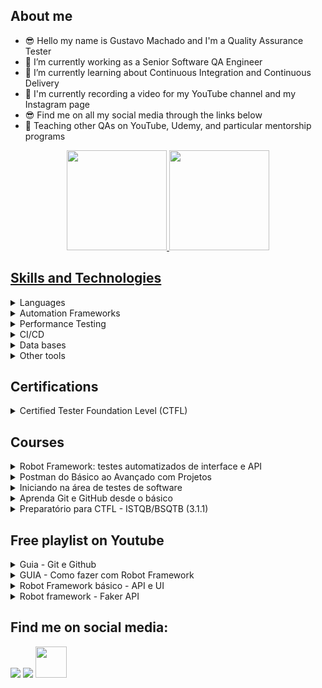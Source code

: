 ## About me 
- 😎 Hello my name is Gustavo Machado and I'm a Quality Assurance Tester
- 🔭 I’m currently working as a Senior Software QA Engineer
- 🌱 I’m currently learning about Continuous Integration and Continuous Delivery
- 🎥 I'm currently recording a video for my YouTube channel and my Instagram page
- 😎 Find me on all my social media through the links below
- 📘 Teaching other QAs on YouTube, Udemy, and particular mentorship programs

<div align="center">
  <a href="https://github.com/gesmachado">
  <img height="160em" src="https://github-readme-stats-sigma-five.vercel.app/api?username=gesmachado&show_icons=true&theme=vision-friendly-dark&include_all_commits=true&count_private=true"/>
  <img height="160em" src="https://github-readme-stats-sigma-five.vercel.app/api/top-langs/?username=gesmachado&layout=compact&langs_count=7&theme=vision-friendly-dark"/>
</div>
 
## Skills and Technologies

<details>
  <summary>
    <a>Languages</a>
  </summary>

  <a name="language"></a>
  
  - Python
  - JavaScript
</details>

<details>
  <summary>
    <a>Automation Frameworks</a>
  </summary>

  <a name="framework"></a>
  
  - Robot Framework
  - Cypress
  - Ranorex
</details>

<details>
  <summary>
    <a>Performance Testing</a>
  </summary>

  <a name="performance"></a>
  
  - JMeter
  - Locust

</details>

<details>
  <summary>
    <a>CI/CD</a>
  </summary>

  <a name="cicd"></a>
  
  - Git
  - GitHub Action
  - Azure DevOps
  - GitLab

</details>

<details>
  <summary>
    <a>Data bases</a>
  </summary>

  <a name="database"></a>
  
  - NoSQL: MongoDB
  - SQL: MySQL and PostgreSQL 

</details>

<details>
  <summary>
    <a>Other tools</a>
  </summary>

  <a name="tools"></a>
  
  - Postman
  - Insomnia

</details>
     
## Certifications

<details>
  <summary>
    <a>Certified Tester Foundation Level (CTFL)</a>
  </summary>

  <a name="ctfl"></a>
  
  - [Acesse o certificado digital](https://skillshub.isqi.org/7a620243-afc4-4d95-a677-8babaf8cf227)
</details>
   
## Courses

<details>
  <summary>
    <a>Robot Framework: testes automatizados de interface e API</a>
  </summary>

  <a name="robot"></a>
  
  - [Acesse o curso](https://www.udemy.com/course/robot-framework-testes-automatizados-de-interface-e-api/?referralCode=3328501F5ADA67F6232B)
  - [Acesse o repositório](https://github.com/gesmachado/udemy_curso_robot_framework)
</details>

<details>
  <summary>
    <a>Postman do Básico ao Avançado com Projetos</a>
  </summary>

  <a name="postman"></a>
  
  - [Acesse o curso](https://www.udemy.com/course/postman-do-basico-ao-avancado-com-projetos/?referralCode=3ED49D8F294C92F0B8A1)
  - [Acesse o repositório]()
</details>

<details>
  <summary>
    <a>Iniciando na área de testes de software</a>
  </summary>

  <a name="iniciando_em_qa"></a>
  
  - [Acesse o curso](https://www.udemy.com/course/iniciando-na-area-de-testes-de-software/?referralCode=EA0BC9A8C708B9EBEE5D)
  - [Acesse o repositório](https://github.com/gesmachado/udemy_curso_introducao_testes)
</details>

<details>
  <summary>
    <a>Aprenda Git e GitHub desde o básico</a>
  </summary>

  <a name="git_github"></a>
  
  - [Acesse o curso](https://www.udemy.com/course/aprenda-git-e-github-desde-o-basico/?referralCode=007EDB0484C211DD47EB)
  - [Acesse o repositório](https://github.com/gesmachado/udemy_curso_gitgithub)
</details>

<details>
  <summary>
    <a>Preparatório para CTFL - ISTQB/BSQTB (3.1.1)</a>
  </summary>

  <a name="ctfl"></a>
  
  - [Acesse o curso](https://www.udemy.com/course/preparatorio-para-ctfl-istqbbsqtb/?referralCode=4AB0134D518C12E837A7)
  - [Acesse o repositório]()
</details>

## Free playlist on Youtube

<details>
  <summary>
    <a>Guia - Git e Github</a>
  </summary>

  <a name="git_github"></a>
  
  - [Acesse a playlist](https://www.youtube.com/playlist?list=PLVQdoQTyi01jZQoExDtTzonpo757E6r_S)
  - [Acesse o repositório](https://github.com/gesmachado/youtube_git_github)
</details>

<details>
  <summary>
    <a>GUIA - Como fazer com Robot Framework</a>
  </summary>

  <a name="como_fazer_robot"></a>
  
  - [Acesse a playlist](https://www.youtube.com/playlist?list=PLVQdoQTyi01jLIp0tCtQafj2fj_ogs4Et)
  - [Acesse o repositório](https://github.com/gesmachado/youtube_como_fazer_com_robot)
</details>

<details>
  <summary>
    <a>Robot Framework básico - API e UI</a>
  </summary>

  <a name="robot_ui_api"></a>
  
  - [Acesse a playlist - UI](https://www.youtube.com/playlist?list=PLVQdoQTyi01i6poQTkmHuKaPv4LqREX6w)
  - [Acesse a playlist - API](https://www.youtube.com/playlist?list=PLVQdoQTyi01i-2XS-YY0WtbrIFr7sryUb)
  - [Acesse o repositório](https://github.com/gesmachado/youtube_robot_ui_api_basic)
</details>

<details>
  <summary>
    <a>Robot framework - Faker API</a>
  </summary>

  <a name="robot_faker_api"></a>
  
  - [Acesse a playlist](https://www.youtube.com/playlist?list=PLVQdoQTyi01ifjkQkXsApB-vyQj05QZAy)
  - [Acesse o repositório](https://github.com/gesmachado/youtube_robot_framework_faker_api)
</details>

## Find me on social media: 
  <a href="https://www.linkedin.com/in/qagesmachado/" target="_blank"><img src="https://img.shields.io/badge/-LinkedIn-%230077B5?style=for-the-badge&logo=linkedin&logoColor=white" target="_blank"></a>
  <a href="https://www.youtube.com/@qagesmachado" target="_blank"><img src="https://img.shields.io/badge/YouTube-red?style=for-the-badge&logo=youtube&logoColor=white" target="_blank"></a>
  <a href="https://linktr.ee/qagesmachado" target="_blank"><img src="https://user-images.githubusercontent.com/12532733/90986349-ce9c2600-e547-11ea-9fd5-808801bb5a7d.png" target="_blank"  width="50" height="50" ></a> 
